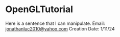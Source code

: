 # OpenGLTutorial
Here is a sentence that I can manipulate.
Email: jonathanluc2010@yahoo.com
Creation Date: 1/11/24
